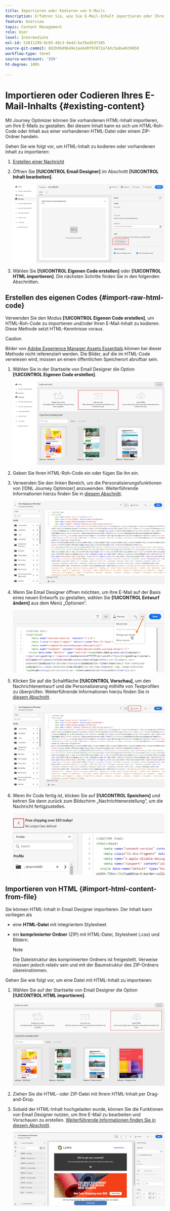 ```yaml
---
title: Importieren oder Kodieren von E-Mails
description: Erfahren Sie, wie Sie E-Mail-Inhalt importieren oder Ihre E-Mails kodieren
feature: Overview
topic: Content Management
role: User
level: Intermediate
exl-id: 52011299-0c65-49c3-9edd-ba7bed5d7205
source-git-commit: 882b99d9b49e1ae6d0f97872a74dc5a8a4639050
workflow-type: tm+mt
source-wordcount: '359'
ht-degree: 100%

---
```


# Importieren oder Codieren Ihres E-Mail-Inhalts {#existing-content}

Mit Journey Optimizer können Sie vorhandenen HTML-Inhalt importieren, um Ihre E-Mails zu gestalten. Bei diesem Inhalt kann es sich um HTML-Roh-Code oder Inhalt aus einer vorhandenen HTML-Datei oder einem ZIP-Ordner handeln.

Gehen Sie wie folgt vor, um HTML-Inhalt zu kodieren oder vorhandenen Inhalt zu importieren:

1. [Erstellen einer Nachricht](create-message.md)

1. Öffnen Sie **[!UICONTROL Email Designer]** im Abschnitt **[!UICONTROL Inhalt bearbeiten]**.

   ![](assets/import-html_1.png)

1. Wählen Sie **[!UICONTROL Eigenen Code erstellen]** oder **[!UICONTROL HTML importieren]**. Die nächsten Schritte finden Sie in den folgenden Abschnitten.

## Erstellen des eigenen Codes {#import-raw-html-code}

Verwenden Sie den Modus **[!UICONTROL Eigenen Code erstellen]**, um HTML-Roh-Code zu importieren und/oder Ihren E-Mail-Inhalt zu kodieren. Diese Methode setzt HTML-Kenntnisse voraus.

>[!CAUTION]
>
> Bilder von [Adobe Experience Manager Assets Essentials](assets-essentials.md) können bei dieser Methode nicht referenziert werden. Die Bilder, auf die im HTML-Code verwiesen wird, müssen an einem öffentlichen Speicherort abrufbar sein.

1. Wählen Sie in der Startseite von Email Designer die Option **[!UICONTROL Eigenen Code erstellen]**.

   ![](assets/code-your-own.png)

1. Geben Sie Ihren HTML-Roh-Code ein oder fügen Sie ihn ein.

1. Verwenden Sie den linken Bereich, um die Personalisierungsfunktionen von [!DNL Journey Optimizer] anzuwenden. Weiterführende Informationen hierzu finden Sie in [diesem Abschnitt](../personalization/personalize.md).

   ![](assets/code-editor.png)

1. Wenn Sie Email Designer öffnen möchten, um Ihre E-Mail auf der Basis eines neuen Entwurfs zu gestalten, wählen Sie **[!UICONTROL Entwurf ändern]** aus dem Menü „Optionen“.

   ![](assets/code-editor-change-design.png)

1. Klicken Sie auf die Schaltfläche **[!UICONTROL Vorschau]**, um den Nachrichtenentwurf und die Personalisierung mithilfe von Testprofilen zu überprüfen. Weiterführende Informationen hierzu finden Sie in [diesem Abschnitt](preview.md).

   ![](assets/code-editor-preview.png)

1. Wenn Ihr Code fertig ist, klicken Sie auf **[!UICONTROL Speichern]** und kehren Sie dann zurück zum Bildschirm „Nachrichtenerstellung“, um die Nachricht fertigzustellen.

   ![](assets/code-editor-save.png)

## Importieren von HTML {#import-html-content-from-file}

Sie können HTML-Inhalt in Email Designer importieren. Der Inhalt kann vorliegen als

* eine **HTML-Datei** mit integriertem Stylesheet
* ein **komprimierter Ordner** (ZIP) mit HTML-Datei, Stylesheet (.css) und Bildern.

   >[!NOTE]
   >
   >Die Dateistruktur des komprimierten Ordners ist freigestellt. Verweise müssen jedoch relativ sein und mit der Baumstruktur des ZIP-Ordners übereinstimmen.

Gehen Sie wie folgt vor, um eine Datei mit HTML-Inhalt zu importieren:

1. Wählen Sie auf der Startseite von Email Designer die Option **[!UICONTROL HTML importieren]**.

   ![](assets/import-html_2.png)

1. Ziehen Sie die HTML- oder ZIP-Datei mit Ihrem HTML-Inhalt per Drag-and-Drop.

1. Sobald der HTML-Inhalt hochgeladen wurde, können Sie die Funktionen von Email Designer nutzen, um Ihre E-Mail zu bearbeiten und Vorschauen zu erstellen. [Weiterführende Informationen finden Sie in diesem Abschnitt](create-email-content.md).

   ![](assets/html-imported.png)
